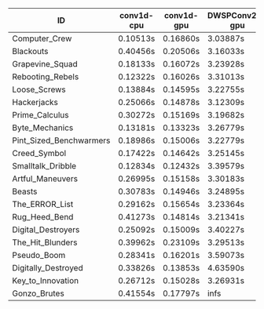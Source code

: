 |ID|conv1d-cpu|conv1d-gpu|DWSPConv2D-gpu|gemm-gpu|avg|
|-|-|-|-|-|-|
|Computer_Crew|0.10513s|0.16860s|3.03887s|1.76283s|1.26886s|
|Blackouts|0.40456s|0.20506s|3.16033s|1.75047s|1.38010s|
|Grapevine_Squad|0.18133s|0.16072s|3.23928s|1.94174s|1.38077s|
|Rebooting_Rebels|0.12322s|0.16026s|3.31013s|1.93242s|1.38151s|
|Loose_Screws|0.13884s|0.14595s|3.22755s|2.01384s|1.38155s|
|Hackerjacks|0.25066s|0.14878s|3.12309s|2.01067s|1.38330s|
|Prime_Calculus|0.30272s|0.15169s|3.19682s|1.91076s|1.39050s|
|Byte_Mechanics|0.13181s|0.13323s|3.26779s|2.03343s|1.39157s|
|Pint_Sized_Benchwarmers|0.18986s|0.15006s|3.22779s|2.00697s|1.39367s|
|Creed_Symbol|0.17422s|0.14642s|3.25145s|2.01128s|1.39584s|
|Smalltalk_Dribble|0.12834s|0.12432s|3.39579s|1.94282s|1.39781s|
|Artful_Maneuvers|0.26995s|0.15158s|3.30183s|1.88860s|1.40299s|
|Beasts|0.30783s|0.14946s|3.24895s|2.08462s|1.44772s|
|The_ERROR_List|0.29162s|0.15654s|3.23364s|2.12370s|1.45137s|
|Rug_Heed_Bend|0.41273s|0.14814s|3.21341s|2.10469s|1.46974s|
|Digital_Destroyers|0.25092s|0.15009s|3.40227s|2.14476s|1.48701s|
|The_Hit_Blunders|0.39962s|0.23109s|3.29513s|2.13009s|1.51398s|
|Pseudo_Boom|0.28341s|0.16201s|3.59073s|2.20463s|1.56019s|
|Digitally_Destroyed|0.33826s|0.13853s|4.63590s|2.75047s|1.96579s|
|Key_to_Innovation|0.26712s|0.15028s|3.26931s|infs|infs|
|Gonzo_Brutes|0.41554s|0.17797s|infs|2.25048s|infs|
